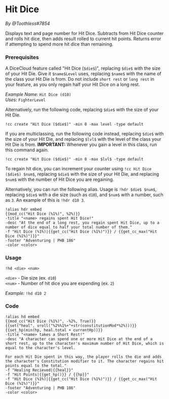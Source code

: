 # Hit Dice
*By @Toothless#7854*

Displays text and page number for Hit Dice. Subtracts from Hit Dice counter and rolls hit dice, then adds result rolled to current hit points. Returns error if attempting to spend more hit dice than remaining.

### Prerequisites

A DiceCloud feature called "Hit Dice (``$die$``)", replacing ``$die$`` with the size of your Hit Die. Give it ``$name$Level`` uses, replacing ``$name$`` with the name of the class your Hit Die is from. Do not include ``short rest`` or ``long rest`` in your feature, as you only regain half your Hit Dice on a long rest.

*Example Name:* ``Hit Dice (d10)``  
*Uses:* ``FighterLevel``

Alternatively, run the following code, replacing ``$die$`` with the size of your Hit Die. 

```GN
!cc create "Hit Dice ($die$)" -min 0 -max level -type default
```

If you are multiclassing, run the following code instead, replacing ``$die$`` with the size of your Hit Die, and replacing ``$lvl$`` with the level of the class your Hit Die is from. **IMPORTANT:** Whenever you gain a level in this class, run this command again.

```GN
!cc create "Hit Dice ($die$)" -min 0 -max $lvl$ -type default
```

To regain hit dice, you can increment your counter using ``!cc Hit Dice ($die$) $num$``, replacing ``$die$`` with the size of your Hit Die, and replacing ``$num$`` with the number of Hit Dice you are regaining.

Alternatively, you can run the following alias. Usage is ``!hdr $die$ $num$``, replacing ``$die$`` with a die size (such as ``d10``), and ``$num$`` with a number, such as ``3``. An example of this is ``!hdr d10 3``.

```GN
!alias hdr embed 
{{mod_cc("Hit Dice (%1%)", %2%)}} 
-title "<name> regains spent Hit Dice!" 
-desc "At the end of a long rest, you regain spent Hit Dice, up to a number of dice equal to half your total number of them." 
-f "Hit Dice (%1%)|{{get_cc("Hit Dice (%1%)")}} / {{get_cc_max("Hit Dice (%1%)")}}" 
-footer "Adventuring | PHB 186" 
-color <color>
```

### Usage

``!hd <die> <num>``

``<die>`` - Die size (ex. ``d10``)  
``<num>`` - Number of hit dice you are expending (ex. ``2``)

*Example:* ``!hd d10 2``


### Code

```GN
!alias hd embed 
{{mod_cc("Hit Dice (%1%)", -%2%, True)}} 
{{set("heal", vroll("%2%%1%+"+str(constitutionMod*%2%)))}} 
{{set_hp(min(hp, heal.total + currentHp))}} 
-title "<name> takes a Short Rest!" 
-desc "A character can spend one or more Hit Dice at the end of a short rest, up to the character's maximum number of Hit Dice, which is equal to the character's level. 

For each Hit Die spent in this way, the player rolls the die and adds the character's Constitution modifier to it. The character regains hit points equal to the total." 
-f "Healing Recieved|{{heal}}" 
-f "Hit Points|{{get_hp()}} / {{hp}}" 
-f "Hit Dice (%1%)|{{get_cc("Hit Dice (%1%)")}} / {{get_cc_max("Hit Dice (%1%)")}}" 
-footer "Adventuring | PHB 186" 
-color <color>
```
